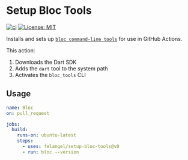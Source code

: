# Setup Bloc Tools

[![ci](https://github.com/felangel/setup-bloc-tools/actions/workflows/main.yaml/badge.svg)](https://github.com/felangel/setup-bloc-tools/actions/workflows/main.yaml)
[![License: MIT](https://img.shields.io/badge/license-MIT-blue.svg)](./LICENSE)

Installs and sets up [`bloc command-line tools`](https://pub.dev/packages/bloc_tools) for use in GitHub Actions.

This action:

1. Downloads the Dart SDK
1. Adds the `dart` tool to the system path
1. Activates the `bloc_tools` CLI

## Usage

```yml
name: Bloc
on: pull_request

jobs:
  build:
    runs-on: ubuntu-latest
    steps:
      - uses: felangel/setup-bloc-tools@v0
      - run: bloc --version
```
